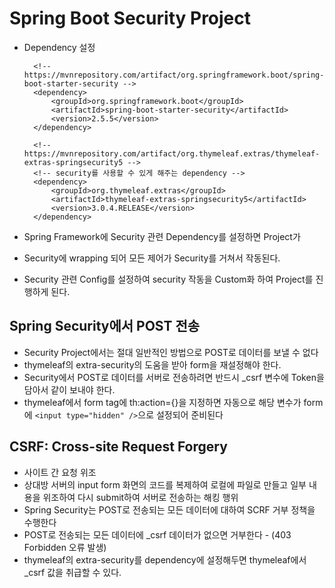 # Spring Boot Security Project
* Dependency 설정

        <!-- https://mvnrepository.com/artifact/org.springframework.boot/spring-boot-starter-security -->
        <dependency>
            <groupId>org.springframework.boot</groupId>
            <artifactId>spring-boot-starter-security</artifactId>
            <version>2.5.5</version>
        </dependency>
        
        <!-- https://mvnrepository.com/artifact/org.thymeleaf.extras/thymeleaf-extras-springsecurity5 -->
        <!-- security를 사용할 수 있게 해주는 dependency -->
        <dependency>
            <groupId>org.thymeleaf.extras</groupId>
            <artifactId>thymeleaf-extras-springsecurity5</artifactId>
            <version>3.0.4.RELEASE</version>
        </dependency>

* Spring Framework에 Security 관련 Dependency를 설정하면 Project가
* Security에 wrapping 되어 모든 제어가 Security를 거쳐서 작동된다.
* Security 관련 Config를 설정하여 security 작동을 Custom화 하여 Project를 진행하게 된다.

## Spring Security에서 POST 전송
* Security Project에서는 절대 일반적인 방법으로 POST로 데이터를 보낼 수 없다
* thymeleaf의 extra-security의 도움을 받아 form을 재설정해야 한다.
* Security에서 POST로 데이터를 서버로 전송하려면 반드시 _csrf 변수에 Token을 담아서 같이 보내야 한다.
* thymeleaf에서 form tag에 th:action={}을 지정하면 자동으로 해당 변수가 form에 `<input type="hidden" />`으로 설정되어 준비된다

## CSRF: Cross-site Request Forgery
* 사이트 간 요청 위조
* 상대방 서버의 input form 화면의 코드를 복제하여 로컬에 파일로 만들고 일부 내용을 위조하여 다시 submit하여 서버로 전송하는 해킹 행위
* Spring Security는 POST로 전송되는 모든 데이터에 대하여 SCRF 거부 정책을 수행한다
* POST로 전송되는 모든 데이터에 _csrf 데이터가 없으면 거부한다 - (403 Forbidden 오류 발생)
* thymeleaf의 extra-security를 dependency에 설정해두면 thymeleaf에서 _csrf 값을 취급할 수 있다.
